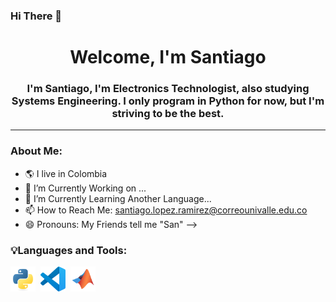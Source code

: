 ### Hi There 👋

<div id="header" align="center">
    <h1 align="center">Welcome, I'm Santiago</h1>
    <h3 align="center">I'm Santiago, I'm Electronics Technologist, also studying Systems Engineering.
        I only program in Python for now, but I'm striving to be the best. 
    </h3>
</div>

---

### About Me:

- 🌎 I live in Colombia
- 🔭 I’m Currently Working on ...
- 🌱 I’m Currently Learning Another Language...
- 📫 How to Reach Me: santiago.lopez.ramirez@correounivalle.edu.co
- 😄 Pronouns: My Friends tell me "San" 
-->

<div align="left">
    <h3>💡Languages and Tools:</h3>
    <div>
        <img src="https://github.com/devicons/devicon/blob/master/icons/python/python-original.svg" title="Python" alt="Python"
        weidt="40" height="40"/>&nbsp;
        <img src="https://github.com/devicons/devicon/blob/master/icons/vscode/vscode-original.svg" title="Vscode" alt="Vscode"
        weidt="40" height="40"/>&nbsp;
        <img src="https://github.com/devicons/devicon/blob/master/icons/matlab/matlab-original.svg" title="Matlab" alt="Matlab"
        weidt="40" height="40"/>&nbsp;
    </div>
</div>
